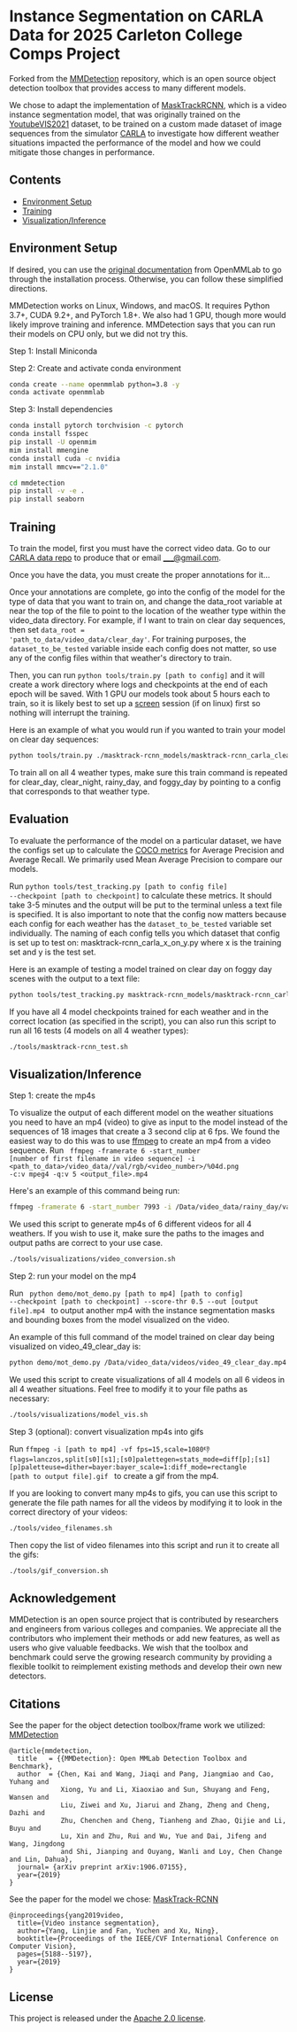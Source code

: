 # Instance Segmentation on CARLA Data for 2025 Carleton College Comps Project

Forked from the [MMDetection](https://github.com/open-mmlab/mmdetection) repository, which is an open source object detection toolbox that provides access to many different models. 


We chose to adapt the implementation of [MaskTrackRCNN](./configs/masktrack_rcnn/README.md), which is a video instance segmentation model, that was originally trained on the [YoutubeVIS2021](https://youtube-vos.org/dataset/vis/) dataset, to be trained on a custom made dataset of image sequences from the simulator [CARLA](https://github.com/carla-simulator/carla) to investigate how different weather situations impacted the performance of the model and how we could mitigate those changes in performance.

## Contents

- [Environment Setup](#environment-setup)
- [Training](#training)
- [Visualization/Inference](#visualizationinference)


## Environment Setup

If desired, you can use the [original documentation](./docs/en/get_started.md) from OpenMMLab to go through the installation process. Otherwise, you can follow these simplified directions.

MMDetection works on Linux, Windows, and macOS. It requires Python 3.7+, CUDA 9.2+, and PyTorch 1.8+. We also had 1 GPU, though more would likely improve training and inference. MMDetection says that you can run their models on CPU only, but we did not try this.

Step 1: Install Miniconda

Step 2: Create and activate conda environment

```bash
conda create --name openmmlab python=3.8 -y
conda activate openmmlab
```

Step 3: Install dependencies

```bash
conda install pytorch torchvision -c pytorch
conda install fsspec 
pip install -U openmim
mim install mmengine
conda install cuda -c nvidia 
mim install mmcv=="2.1.0"
```

```bash
cd mmdetection
pip install -v -e .
pip install seaborn
```

## Training

To train the model, first you must have the correct video data. Go to our [CARLA data repo](https://github.com/Carleton-Comps-CV4AD/cv4ad_CARLA_code/tree/main) to produce that or email ___@gmail.com. 

Once you have the data, you must create the proper annotations for it...


Once your annotations are complete, go into the config of the model 
for the type of data that you want to train on, and change the data_root
variable at near the top of the file to point to the location of the
weather type within the video_data directory. For example, if I want
to train on clear day sequences, then set <code>data_root = 'path_to_data/video_data/clear_day'</code>.
 For training purposes, the <code>dataset_to_be_tested</code> variable inside each config does 
 not matter, so use any of the config files within that weather's directory 
 to train. 

Then, you can run <code>python tools/train.py [path to config]</code> 
and it will create a work directory where logs and checkpoints at the 
end of each epoch will be saved. With 1 GPU our models took about 5 
hours each to train, so it is likely best to set up a [screen]() 
session (if on linux) first so nothing will interrupt the training. 

Here is an example of what you would run if you wanted to train your 
model on clear day sequences:

```bash
python tools/train.py ./masktrack-rcnn_models/masktrack-rcnn_carla_clear_day/masktrack-rcnn_carla_clear_day_on_clear_day.py
```

To train all on all 4 weather types, make sure this train command is 
repeated for clear_day, clear_night, rainy_day, and foggy_day by 
pointing to a config that corresponds to that weather type.

## Evaluation

To evaluate the performance of the model on a particular dataset, we have the configs set up to calculate the [COCO metrics](https://cocodataset.org/#detection-eval) for Average Precision and Average Recall. We primarily used Mean Average Precision to compare our models. 

Run <code>python tools/test_tracking.py [path to config file] --checkpoint  [path to checkpoint]</code> to calculate these metrics. It should take 3-5 minutes and the output will be put to the terminal unless a text file is specified. It is also important to note that the config now matters because each config for each weather has the <code>dataset_to_be_tested</code> variable set individually. The naming of each config tells you which dataset that config is set up to test on: masktrack-rcnn_carla_x_on_y.py where x is the training set and y is the test set. 

Here is an example of testing a model trained on clear day on foggy day scenes with the output to a text file:

```bash
python tools/test_tracking.py masktrack-rcnn_models/masktrack-rcnn_carla_clear_day/masktrack-rcnn_carla_clear_day_on_foggy_day.py --checkpoint masktrack-rcnn_models/masktrack-rcnn_carla_clear_day/epoch_12.pth > clear_day_on_foggy_day.txt
```

If you have all 4 model checkpoints trained for each weather and in the correct location (as specified in the script), you can also run this script to run all 16 tests (4 models on all 4 weather types):

```bash
./tools/masktrack-rcnn_test.sh
```


## Visualization/Inference

Step 1: create the mp4s

To visualize the output of each different model on the weather situations you need to have an mp4 (video) to give as input to the model instead of the sequences of 18 images that create a 3 second clip at 6 fps. We found the easiest way to do this was to use [ffmpeg](https://www.ffmpeg.org/documentation.html) to create an mp4 from a video sequence. Run <code> ffmpeg -framerate 6 -start_number [number of first filename in video sequence] -i <path_to_data>/video_data/<weather>/val/rgb/<video_number>/%04d.png -c:v mpeg4 -q:v 5 <output_file>.mp4 </code>

Here's an example of this command being run:

```bash
ffmpeg -framerate 6 -start_number 7993 -i /Data/video_data/rainy_day/val/rgb/video_149/%04d.png -c:v mpeg4 -q:v 5 /Data/video_data/videos/video_149_rainy_day.mp4
```

We used this script to generate mp4s of 6 different videos for all 4 weathers. If you wish to use it, make sure the paths to the images and output paths are correct to your use case.

```bash
./tools/visualizations/video_conversion.sh
```

Step 2: run your model on the mp4

Run <code>  python demo/mot_demo.py [path to mp4]  [path to config] --checkpoint [path to checkpoint] --score-thr 0.5 --out [output file].mp4 </code> to output another mp4 with the instance segmentation masks and bounding boxes from the model visualized on the video.

An example of this full command of the model trained on clear day being visualized on video_49_clear_day is:

```bash
python demo/mot_demo.py /Data/video_data/videos/video_49_clear_day.mp4  masktrack-rcnn_models/masktrack-rcnn_carla_clear_day/masktrack-rcnn_carla_clear_day.py  --checkpoint masktrack-rcnn_models/masktrack-rcnn_carla_clear_day/epoch_12.pth --score-thr 0.5 --out /Data/video_data/video_results/clear_day_on_video_49_clear_day.mp4
```

We used this script to create visualizations of all 4 models on all 6 videos in all 4 weather situations. Feel free to modify it to your file paths as necessary:

```bash
./tools/visualizations/model_vis.sh
```

Step 3 (optional): convert visualization mp4s into gifs

Run <code>ffmpeg -i [path to mp4] -vf fps=15,scale=1080:-1:flags=lanczos,split[s0][s1];[s0]palettegen=stats_mode=diff[p];[s1][p]paletteuse=dither=bayer:bayer_scale=1:diff_mode=rectangle [path to output file].gif
</code> to create a gif from the mp4.

If you are looking to convert many mp4s to gifs, you can use this script to generate the file path names for all the videos by modifying it to look in the correct directory of your videos:

```bash
./tools/video_filenames.sh
```

Then copy the list of video filenames into this script and run it to create all the gifs:

```bash
./tools/gif_conversion.sh
```










## Acknowledgement

MMDetection is an open source project that is contributed by researchers and engineers from various colleges and companies. We appreciate all the contributors who implement their methods or add new features, as well as users who give valuable feedbacks.
We wish that the toolbox and benchmark could serve the growing research community by providing a flexible toolkit to reimplement existing methods and develop their own new detectors.

## Citations

See the paper for the object detection toolbox/frame work we utilized: [MMDetection](https://arxiv.org/pdf/1906.07155)

```
@article{mmdetection,
  title   = {{MMDetection}: Open MMLab Detection Toolbox and Benchmark},
  author  = {Chen, Kai and Wang, Jiaqi and Pang, Jiangmiao and Cao, Yuhang and
             Xiong, Yu and Li, Xiaoxiao and Sun, Shuyang and Feng, Wansen and
             Liu, Ziwei and Xu, Jiarui and Zhang, Zheng and Cheng, Dazhi and
             Zhu, Chenchen and Cheng, Tianheng and Zhao, Qijie and Li, Buyu and
             Lu, Xin and Zhu, Rui and Wu, Yue and Dai, Jifeng and Wang, Jingdong
             and Shi, Jianping and Ouyang, Wanli and Loy, Chen Change and Lin, Dahua},
  journal= {arXiv preprint arXiv:1906.07155},
  year={2019}
}
```

See the paper for the model we chose: [MaskTrack-RCNN](https://arxiv.org/pdf/1905.04804)

```
@inproceedings{yang2019video,
  title={Video instance segmentation},
  author={Yang, Linjie and Fan, Yuchen and Xu, Ning},
  booktitle={Proceedings of the IEEE/CVF International Conference on Computer Vision},
  pages={5188--5197},
  year={2019}
}
```

## License

This project is released under the [Apache 2.0 license](LICENSE).
